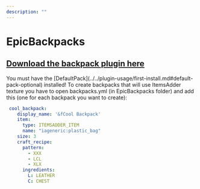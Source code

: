 ```yaml
---
description: ""
---
```


# EpicBackpacks

## [Download the backpack plugin here](https://www.spigotmc.org/resources/%E2%9C%85must-have%E2%9C%85-epic-backpacks.28981/)


<Warning>
You must have the [DefaultPack](../../plugin-usage/first-install.md#default-pack-optional) installed!
</Warning>



<Note>
To create backpacks that will use ItemsAdder texture you have to open backpacks.yml (in EpicBackpacks folder) and add this (one for each backpack you want to create):
</Note>


```yaml
 cool_backpack:
    display_name: '&fCool Backpack'
    item:
      type: ITEMSADDER_ITEM
      name: "iageneric:plastic_bag"
    size: 3
    craft_recipe:
      pattern:
        - XXX
        - LCL
        - XLX
      ingredients:
        L: LEATHER
        C: CHEST
```